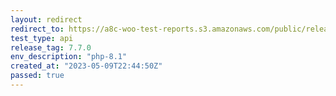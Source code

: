 ```yaml
---
layout: redirect
redirect_to: https://a8c-woo-test-reports.s3.amazonaws.com/public/release/7.7.0/php-8.1/api/index.html
test_type: api
release_tag: 7.7.0
env_description: "php-8.1"
created_at: "2023-05-09T22:44:50Z"
passed: true
---
```

